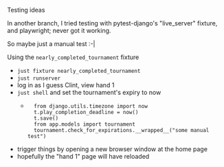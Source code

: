 Testing ideas

In another branch, I tried testing with pytest-django's "live_server" fixture, and playwright; never got it working.

So maybe just a manual test :-|

Using the `nearly_completed_tournament` fixture

- `just fixture nearly_completed_tournament`
- `just runserver`
- log in as I guess Clint, view hand 1
- `just shell` and set the tournament's expiry to now
  - ```t = Tournament.objects.first()
      from django.utils.timezone import now
      t.play_completion_deadline = now()
      t.save()
      from app.models import tournament
      tournament.check_for_expirations.__wrapped__("some manual test")
    ```
- trigger things by opening a new browser window at the home page
- hopefully the "hand 1" page will have reloaded
